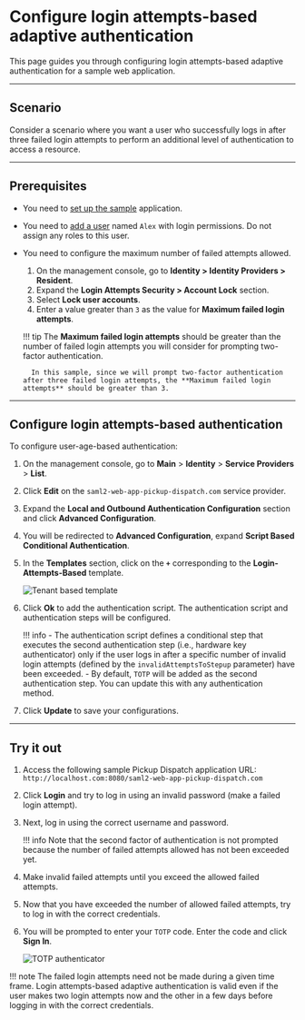 # Configure login attempts-based adaptive authentication

This page guides you through configuring login attempts-based adaptive authentication for a sample web application.

----

## Scenario

Consider a scenario where you want a user who successfully logs in after three failed login attempts to perform an additional level of authentication to access a resource.

----

## Prerequisites

- You need to [set up the sample]({{base_path}}/guides/adaptive-auth/adaptive-auth-overview/#set-up-the-sample) application.
- You need to [add a user]({{base_path}}/guides/identity-lifecycles/admin-creation-workflow/) named `Alex` with login permissions. Do not assign any roles to this user.
- You need to configure the maximum number of failed attempts allowed.
    1. On the management console, go to **Identity > Identity Providers > Resident**.
    2. Expand the **Login Attempts Security > Account Lock** section.
    3. Select **Lock user accounts**.
    4. Enter a value greater than `3` as the value for **Maximum failed login attempts**.

    !!! tip
        The **Maximum failed login attempts** should be greater than the number of failed login attempts you will consider for prompting two-factor authentication.

        In this sample, since we will prompt two-factor authentication after three failed login attempts, the **Maximum failed login attempts** should be greater than 3.   

----

## Configure login attempts-based authentication

To configure user-age-based authentication:

1. On the management console, go to **Main** > **Identity** > **Service Providers** > **List**.

2. Click **Edit** on the `saml2-web-app-pickup-dispatch.com` service provider.

3. Expand the **Local and Outbound Authentication Configuration** section and click **Advanced Configuration**.

4. You will be redirected to **Advanced Configuration**, expand **Script Based Conditional Authentication**.

5. In the **Templates** section, click on the **`+`** corresponding to the **Login-Attempts-Based** template.

    ![Tenant based template]({{base_path}}/assets/img/samples/login-attempts-based-template.png)

6. Click **Ok** to add the authentication script. The authentication script and authentication steps will be configured.

    !!! info
        - The authentication script defines a conditional step that executes the second authentication step (i.e., hardware key authenticator) only if the user logs in after a specific number of invalid login attempts (defined by the `invalidAttemptsToStepup` parameter) have been exceeded.
        - By default, `TOTP` will be added as the second authentication step. You can update this with any authentication method.

7. Click **Update** to save your configurations.

----

## Try it out

1. Access the following sample Pickup Dispatch application URL: `http://localhost.com:8080/saml2-web-app-pickup-dispatch.com`

2. Click **Login** and try to log in using an invalid password (make a failed login attempt).

3. Next, log in using the correct username and password.

    !!! info
        Note that the second factor of authentication is not prompted because the number of failed attempts allowed has not been exceeded yet.

4. Make invalid failed attempts until you exceed the allowed failed attempts.

5. Now that you have exceeded the number of allowed failed attempts, try to log in with the correct credentials.

5. You will be prompted to enter your `TOTP` code. Enter the code and click **Sign In**.

    ![TOTP authenticator]({{base_path}}/assets/img/samples/totp-code-verification.png)

!!! note
    The failed login attempts need not be made during a given time frame. Login attempts-based adaptive authentication is valid even if the user makes two login attempts now and the other in a few days before logging in with the correct credentials.
